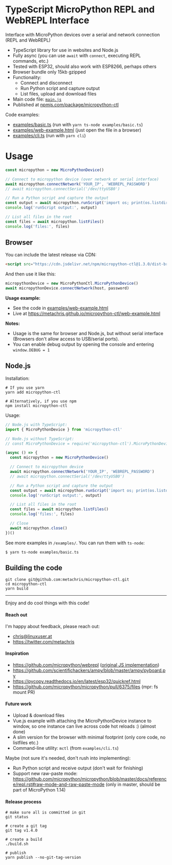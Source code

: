 # TypeScript MicroPython REPL and WebREPL Interface

Interface with MicroPython devices over a serial and network connection (REPL and WebREPL)

* TypeScript library for use in websites and Node.js
* Fully async (you can use `await` with `connect`,  executing REPL commands, etc.)
* Tested with ESP32, should also work with ESP8266, perhaps others
* Browser bundle only 15kb gzipped
* Functionality:
  * Connect and disconnect
  * Run Python script and capture output
  * List files, upload and download files
* Main code file: [`main.js`](https://github.com/metachris/micropython-ctl/blob/master/src/main.ts)
* Published at [npmjs.com/package/micropython-ctl](https://www.npmjs.com/package/micropython-ctl)

Code examples:

* [examples/basic.ts](https://github.com/metachris/micropython-ctl/blob/master/examples/basic.ts) (run with `yarn ts-node examples/basic.ts`)
* [examples/web-example.html](https://github.com/metachris/micropython-ctl/blob/master/examples/web-example.html) (just open the file in a browser)
* [examples/cli.ts](https://github.com/metachris/micropython-ctl/blob/master/examples/cli.ts) (run with `yarn cli`)


# Usage

```js
const micropython = new MicroPythonDevice()

// Connect to micropython device (over network or serial interface)
await micropython.connectNetwork('YOUR_IP', 'WEBREPL_PASSWORD')
// await micropython.connectSerial('/dev/ttyUSB0')

// Run a Python script and capture the output
const output = await micropython.runScript('import os; print(os.listdir())')
console.log('runScript output:', output)

// List all files in the root
const files = await micropython.listFiles()
console.log('files:', files)
```


## Browser

You can include the latest release via CDN:

```html
<script src="https://cdn.jsdelivr.net/npm/micropython-ctl@1.3.0/dist-browser/main.js"></script>
```

And then use it like this:

```js
micropythonDevice = new MicroPythonCtl.MicroPythonDevice()
await micropythonDevice.connectNetwork(host, password)
```

**Usage example:**

* See the code in [examples/web-example.html](https://github.com/metachris/micropython-ctl/blob/master/examples/web-example.html#L88-L101)
* Live at https://metachris.github.io/micropython-ctl/web-example.html

**Notes:**

* Usage is the same for browser and Node.js, but without serial interface (Browsers don't allow access to USB/serial ports).
* You can enable debug output by opening the console and entering `window.DEBUG = 1`


## Node.js

Installation:

```shell
# If you use yarn
yarn add micropython-ctl

# Alternatively, if you use npm
npm install micropython-ctl
```

Usage:

```js
// Node.js with TypeScript:
import { MicroPythonDevice } from 'micropython-ctl'

// Node.js without TypeScript:
// const MicroPythonDevice = require('micropython-ctl').MicroPythonDevice

(async () => {
  const micropython = new MicroPythonDevice()

  // Connect to micropython device
  await micropython.connectNetwork('YOUR_IP', 'WEBREPL_PASSWORD')
  // await micropython.connectSerial('/dev/ttyUSB0')

  // Run a Python script and capture the output
  const output = await micropython.runScript('import os; print(os.listdir())')
  console.log('runScript output:', output)

  // List all files in the root
  const files = await micropython.listFiles()
  console.log('files:', files)

  // Close
  await micropython.close()
})()
```

See more examples in `/examples/`. You can run them with `ts-node`:

```shell
$ yarn ts-node examples/basic.ts
```

## Building the code

```shell
git clone git@github.com:metachris/micropython-ctl.git
cd micropython-ctl
yarn build
```

---

Enjoy and do cool things with this code!


#### Reach out

I'm happy about feedback, please reach out:

* chris@linuxuser.at
* https://twitter.com/metachris


#### Inspiration

* https://github.com/micropython/webrepl ([original JS implementation](https://github.com/micropython/webrepl/blob/master/webrepl.html))
* https://github.com/scientifichackers/ampy/blob/master/ampy/pyboard.py
* https://pycopy.readthedocs.io/en/latest/esp32/quickref.html
* https://github.com/micropython/micropython/pull/6375/files (mpr: fs mount PR)


#### Future work

* Upload & download files
* Vue.js example with attaching the MicroPythonDevice instance to window, so one instance can live across code hot reloads :) (almost done)
* A slim version for the browser with minimal footprint (only core code, no listfiles etc.)
* Command-line utility: `mctl` (from `examples/cli.ts`)

Maybe (not sure it's needed, don't rush into implementing):

* Run Python script and receive output (don't wait for finishing)
* Support new raw-paste mode: https://github.com/micropython/micropython/blob/master/docs/reference/repl.rst#raw-mode-and-raw-paste-mode (only in master, should be part of MicroPython 1.14)


#### Release process

```shell
# make sure all is committed in git
git status

# create a git tag
git tag v1.4.0

# create a build
./build.sh

# publish
yarn publish --no-git-tag-version
```
